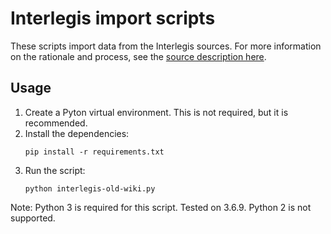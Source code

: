 # Interlegis import scripts

These scripts import data from the Interlegis sources. For more information on the rationale
and process, see the
[source description here](../../../sources/interlegis/interlegis.md).

## Usage

1. Create a Pyton virtual environment. This is not required, but it is
   recommended.
2. Install the dependencies:
   ```
   pip install -r requirements.txt
   ```
3. Run the script:
   ```
   python interlegis-old-wiki.py
   ```

Note: Python 3 is required for this script. Tested on 3.6.9. Python 2 is not
supported.


